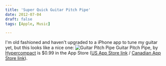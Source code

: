 ```yaml
---
title: 'Super Quick Guitar Pitch Pipe'
date: 2012-07-04
draft: false
tags: [Apple, Music]

---
```


I'm old fashioned and haven't upgraded to a iPhone app to tune my guitar yet, but this looks like a nice one: ![Guitar Pitch Pipe](https://chrisenns.com/wp-content/uploads/2012/07/Guitar-PItch-Pipe.png "Guitar Pitch Pipe") Guitar Pitch Pipe, by [Hypercompact](http://hypercompact.com/pitchpipe/) is $0.99 in the App Store ([US App Store link](http://click.linksynergy.com/fs-bin/stat?id=6PFrOqNV4B8&offerid=146261&type=3&subid=0&tmpid=1826&RD_PARM1=http%253A%252F%252Fitunes.apple.com%252Fus%252Fapp%252Fguitar-pitch-pipe%252Fid538412440%253Fmt%253D8%2526uo%253D4%2526partnerId%253D30) / [Canadian App Store link](http://click.linksynergy.com/fs-bin/stat?id=6PFrOqNV4B8&offerid=146261&type=3&subid=0&tmpid=1826&RD_PARM1=http%253A%252F%252Fitunes.apple.com%252Fca%252Fapp%252Fguitar-pitch-pipe%252Fid538412440%253Fmt%253D8%2526uo%253D4%2526partnerId%253D30)).